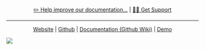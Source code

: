 <div align="center">

[✏️ Help improve our documentation...](https://github.com/pirate/ArchiveBox/issues/new?assignees=&labels=&template=documentation_change.md&title=) | [👨‍💻 Get Support](https://twitter.com/theSquashSH)

<hr/>

[Website](http://archivebox.io/) | [Github](https://github.com/pirate/ArchiveBox) | [Documentation (Github Wiki)](https://github.com/pirate/ArchiveBox/wiki) | [Demo](https://archive.sweeting.me)

</div>

![](https://i.imgur.com/8y6hvZa.png)